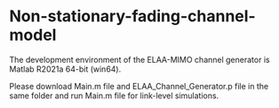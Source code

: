 # Non-stationary-fading-channel-model
The development environment of the ELAA-MIMO channel generator is Matlab R2021a 64-bit (win64).

Please download Main.m file and ELAA_Channel_Generator.p file in the same folder and run Main.m file for link-level simulations.
